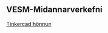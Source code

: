 ## VESM-Midannarverkefni

[Tinkercad hönnun](https://www.tinkercad.com/things/eJWMSU0yWfo-copy-of-arduino-uno-modular-enclosure-mkiii-mod-1-wip)
